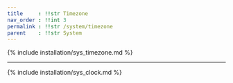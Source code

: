 ```yaml
---
title     : !!str Timezone
nav_order : !!int 3
permalink : !!str /system/timezone
parent    : !!str System
---
```


{% include installation/sys_timezone.md %}

---

{% include installation/sys_clock.md %}

